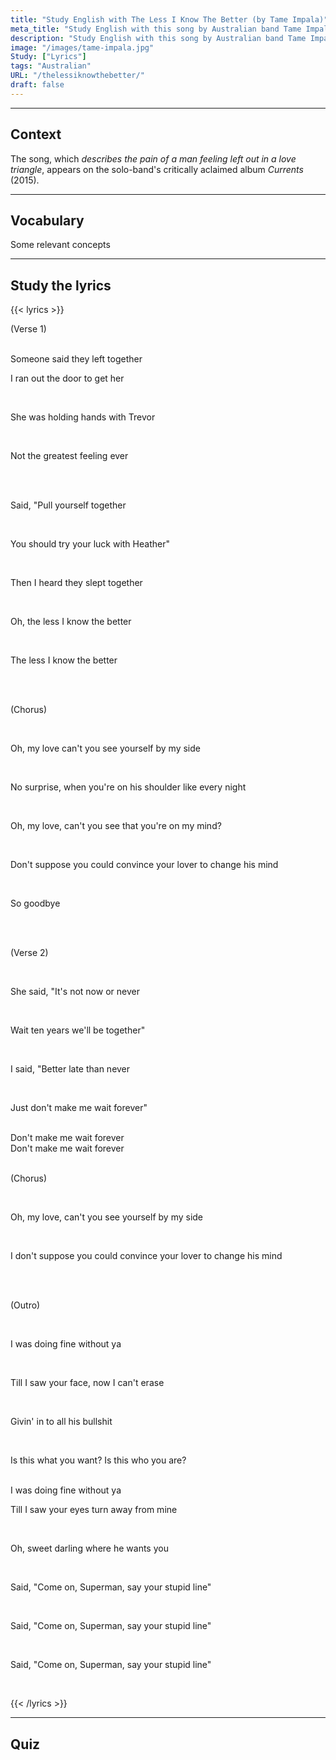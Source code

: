 ```yaml
---
title: "Study English with The Less I Know The Better (by Tame Impala)"
meta_title: "Study English with this song by Australian band Tame Impala."
description: "Study English with this song by Australian band Tame Impala."
image: "/images/tame-impala.jpg"
Study: ["Lyrics"]
tags: "Australian"
URL: "/thelessiknowthebetter/"
draft: false
---
```


<hr>

## Context

The song, which *describes the pain of a man feeling left out in a love triangle*, appears on the solo-band's critically aclaimed album *Currents* (2015).

<hr>

## Vocabulary

Some relevant concepts

<hr>

## Study the lyrics

{{< lyrics >}}

<a data-bs-title="<img src='/spanish.jpg'> Coro" data-bs-content="<img src='/productivity.jpg'> ENGLISH " tabindex="0" data-bs-html="true" class="marginalia" role="button" data-bs-placement="bottom" data-bs-toggle="popover" data-bs-trigger="focus">(Verse 1)</a>

<br>
<a data-bs-title="<img src='/spanish.jpg'> alguien dijo" data-bs-content="<i>someone = alguien<br>said = dijo<br><br></i><b>Study:</b><br>indefinite pronouns (<i>someone</i>)<br>simple past (<i>said</i>)" tabindex="0" data-bs-html="true" class="marginalia" role="button" data-bs-placement="bottom" data-bs-toggle="popover" data-bs-trigger="focus">Someone said</a>
<a data-bs-title="<img src='/spanish.jpg'> ellos abandonaron" data-bs-content="<i>they = ellos<br>left = abandonaron/dejaron/partieron<br><br></i><b>Study:</b><br>personal pronouns (<i>they</i>)<br><a href='/simple-present' target='_blank' rel='noopener noreferrer'>simple past</a> (<i>left</i>)<br>ommited conjunction" tabindex="0" data-bs-html="true" class="marginalia" role="button" data-bs-placement="bottom" data-bs-toggle="popover" data-bs-trigger="focus">they left</a>
<a data-bs-title="<img src='/spanish.jpg'> juntos" data-bs-content="CONTENT" tabindex="0" data-bs-html="true" class="marginalia" role="button" data-bs-placement="bottom" data-bs-toggle="popover" data-bs-trigger="focus">together</a>

<br>

<a data-bs-title="<img src='/spanish.jpg'> yo salí corriendo por la puerta" data-bs-content="<i>I = yo<br>ran out = salí corriento<br>the door = la puerta<br><br></i><b>Study:</b><br>personal pronouns (<i>I</i>)<br>simple past (<i>ran</i>)<br>phrasal verbs (<i>ran out</i>)<br>articles (<i>the</i>)" tabindex="0" data-bs-html="true" class="marginalia" role="button" data-bs-placement="bottom" data-bs-toggle="popover" data-bs-trigger="focus">I ran out the door</a>
<a data-bs-title="<img src='/spanish.jpg'> para alcanzarla" data-bs-content="to = para<br>get her = alcanzarla<br><br></i><b>Study:</b><br>infinitive verbs (<i>to</i>)<br>polysemous words (<i>get</i>)<br>object pronouns (<i>her</i>)" tabindex="0" data-bs-html="true" class="marginalia" role="button" data-bs-placement="bottom" data-bs-toggle="popover" data-bs-trigger="focus">to get her</a>

<br>

<a data-bs-title="<img src='/spanish.jpg'> Ella estaba tomada de la mano" data-bs-content="<i>She = ella<br>was = estaba<br>holding hands = tomándose de la mano<br><br></i><b>Study:</b><br>Personal Pronouns (<i>She</i>)<br>Past continuous (<i>was holding hands</i>)" tabindex="0" data-bs-html="true" class="marginalia" role="button" data-bs-placement="bottom" data-bs-toggle="popover" data-bs-trigger="focus">She was holding hands</a>
<a data-bs-title="<img src='/spanish.jpg'> con Trevor" data-bs-content="CONTENT" tabindex="0" data-bs-html="true" class="marginalia" role="button" data-bs-placement="bottom" data-bs-toggle="popover" data-bs-trigger="focus">with Trevor</a>

<br>

<a data-bs-title="<img src='/spanish.jpg'> No el mejor sentimiento" data-bs-content="CONTENT" tabindex="0" data-bs-html="true" class="marginalia" role="button" data-bs-placement="bottom" data-bs-toggle="popover" data-bs-trigger="focus">Not the greatest feeling ever</a>

<br><br>

<a data-bs-title="<img src='/spanish.jpg'> Me dije" data-bs-content="CONTENT" tabindex="0" data-bs-html="true" class="marginalia" role="button" data-bs-placement="bottom" data-bs-toggle="popover" data-bs-trigger="focus">Said,</a>
"<a data-bs-title="<img src='/spanish.jpg'> Contrólate" data-bs-content="CONTENT" tabindex="0" data-bs-html="true" class="marginalia" role="button" data-bs-placement="bottom" data-bs-toggle="popover" data-bs-trigger="focus">Pull yourself together</a>

<br>

<a data-bs-title="<img src='/spanish.jpg'> Tú deberías" data-bs-content="CONTENT" tabindex="0" data-bs-html="true" class="marginalia" role="button" data-bs-placement="bottom" data-bs-toggle="popover" data-bs-trigger="focus">You should</a>
<a data-bs-title="<img src='/spanish.jpg'> probar suerte" data-bs-content="CONTENT" tabindex="0" data-bs-html="true" class="marginalia" role="button" data-bs-placement="bottom" data-bs-toggle="popover" data-bs-trigger="focus">try your luck</a>
<a data-bs-title="<img src='/spanish.jpg'> con Heather" data-bs-content="CONTENT" tabindex="0" data-bs-html="true" class="marginalia" role="button" data-bs-placement="bottom" data-bs-toggle="popover" data-bs-trigger="focus">with Heather</a>"

<br>

<a data-bs-title="<img src='/spanish.jpg'> Luego" data-bs-content="CONTENT" tabindex="0" data-bs-html="true" class="marginalia" role="button" data-bs-placement="bottom" data-bs-toggle="popover" data-bs-trigger="focus">Then</a>
<a data-bs-title="<img src='/spanish.jpg'> Escuché" data-bs-content="CONTENT" tabindex="0" data-bs-html="true" class="marginalia" role="button" data-bs-placement="bottom" data-bs-toggle="popover" data-bs-trigger="focus">I heard</a>
<a data-bs-title="<img src='/spanish.jpg'> se acostaron" data-bs-content="CONTENT" tabindex="0" data-bs-html="true" class="marginalia" role="button" data-bs-placement="bottom" data-bs-toggle="popover" data-bs-trigger="focus">they slept</a>
<a data-bs-title="<img src='/spanish.jpg'> juntos" data-bs-content="CONTENT" tabindex="0" data-bs-html="true" class="marginalia" role="button" data-bs-placement="bottom" data-bs-toggle="popover" data-bs-trigger="focus">together</a>

<br>

Oh, 
<a data-bs-title="<img src='/spanish.jpg'> Cuantó menos sepa, mejor" data-bs-content="CONTENT" tabindex="0" data-bs-html="true" class="marginalia" role="button" data-bs-placement="bottom" data-bs-toggle="popover" data-bs-trigger="focus">the less I know the better</a>

<br>

The less I know the better

<br><br>

<a data-bs-title="<img src='/spanish.jpg'> Coro" data-bs-content="CONTENT" tabindex="0" data-bs-html="true" class="marginalia" role="button" data-bs-placement="bottom" data-bs-toggle="popover" data-bs-trigger="focus">(Chorus)</a>

<br>

Oh, 
<a data-bs-title="<img src='/spanish.jpg'> mi amor" data-bs-content="CONTENT" tabindex="0" data-bs-html="true" class="marginalia" role="button" data-bs-placement="bottom" data-bs-toggle="popover" data-bs-trigger="focus">my love</a>
<a data-bs-title="<img src='/spanish.jpg'> no puedes verte" data-bs-content="CONTENT" tabindex="0" data-bs-html="true" class="marginalia" role="button" data-bs-placement="bottom" data-bs-toggle="popover" data-bs-trigger="focus">can't you see yourself</a>
<a data-bs-title="<img src='/spanish.jpg'> a mi lado" data-bs-content="CONTENT" tabindex="0" data-bs-html="true" class="marginalia" role="button" data-bs-placement="bottom" data-bs-toggle="popover" data-bs-trigger="focus">by my side</a>

<br>

<a data-bs-title="<img src='/spanish.jpg'> no es una sorpresa" data-bs-content="CONTENT" tabindex="0" data-bs-html="true" class="marginalia" role="button" data-bs-placement="bottom" data-bs-toggle="popover" data-bs-trigger="focus">No surprise</a>,
<a data-bs-title="<img src='/spanish.jpg'> cuando" data-bs-content="CONTENT" tabindex="0" data-bs-html="true" class="marginalia" role="button" data-bs-placement="bottom" data-bs-toggle="popover" data-bs-trigger="focus">when</a>
<a data-bs-title="<img src='/spanish.jpg'> tú estás" data-bs-content="CONTENT" tabindex="0" data-bs-html="true" class="marginalia" role="button" data-bs-placement="bottom" data-bs-toggle="popover" data-bs-trigger="focus">you're</a>
<a data-bs-title="<img src='/spanish.jpg'> en su hombro" data-bs-content="CONTENT" tabindex="0" data-bs-html="true" class="marginalia" role="button" data-bs-placement="bottom" data-bs-toggle="popover" data-bs-trigger="focus">on his shoulder</a>
<a data-bs-title="<img src='/spanish.jpg'> como" data-bs-content="CONTENT" tabindex="0" data-bs-html="true" class="marginalia" role="button" data-bs-placement="bottom" data-bs-toggle="popover" data-bs-trigger="focus">like</a>
<a data-bs-title="<img src='/spanish.jpg'> todas las noches" data-bs-content="CONTENT" tabindex="0" data-bs-html="true" class="marginalia" role="button" data-bs-placement="bottom" data-bs-toggle="popover" data-bs-trigger="focus">every night</a>

<br>

Oh, my love,
<a data-bs-title="<img src='/spanish.jpg'> no puedes ver" data-bs-content="CONTENT" tabindex="0" data-bs-html="true" class="marginalia" role="button" data-bs-placement="bottom" data-bs-toggle="popover" data-bs-trigger="focus">can't you see</a>
<a data-bs-title="<img src='/spanish.jpg'> que estás en mi mente" data-bs-content="CONTENT" tabindex="0" data-bs-html="true" class="marginalia" role="button" data-bs-placement="bottom" data-bs-toggle="popover" data-bs-trigger="focus">that you're on my mind?</a>

<br>

<a data-bs-title="<img src='/spanish.jpg'> No supongo" data-bs-content="CONTENT" tabindex="0" data-bs-html="true" class="marginalia" role="button" data-bs-placement="bottom" data-bs-toggle="popover" data-bs-trigger="focus">Don't suppose</a>
<a data-bs-title="<img src='/spanish.jpg'> podrías convencer a tu amante" data-bs-content="CONTENT" tabindex="0" data-bs-html="true" class="marginalia" role="button" data-bs-placement="bottom" data-bs-toggle="popover" data-bs-trigger="focus">you could convince your lover</a>
<a data-bs-title="<img src='/spanish.jpg'> que cambie de opinión" data-bs-content="CONTENT" tabindex="0" data-bs-html="true" class="marginalia" role="button" data-bs-placement="bottom" data-bs-toggle="popover" data-bs-trigger="focus">to change his mind</a>

<br>

<a data-bs-title="<img src='/spanish.jpg'> Así que adiós" data-bs-content="CONTENT" tabindex="0" data-bs-html="true" class="marginalia" role="button" data-bs-placement="bottom" data-bs-toggle="popover" data-bs-trigger="focus">So goodbye</a>

<br><br>

(Verse 2)

<br>

<a data-bs-title="<img src='/spanish.jpg'> Ella dijo" data-bs-content="CONTENT" tabindex="0" data-bs-html="true" class="marginalia" role="button" data-bs-placement="bottom" data-bs-toggle="popover" data-bs-trigger="focus">She said</a>,
"<a data-bs-title="<img src='/spanish.jpg'> no es ahora o nunca" data-bs-content="CONTENT" tabindex="0" data-bs-html="true" class="marginalia" role="button" data-bs-placement="bottom" data-bs-toggle="popover" data-bs-trigger="focus">It's not now or never</a>

<br>

<a data-bs-title="<img src='/spanish.jpg'> Espera 10 años" data-bs-content="CONTENT" tabindex="0" data-bs-html="true" class="marginalia" role="button" data-bs-placement="bottom" data-bs-toggle="popover" data-bs-trigger="focus">Wait ten years</a>
<a data-bs-title="<img src='/spanish.jpg'> estaremos juntos" data-bs-content="CONTENT" tabindex="0" data-bs-html="true" class="marginalia" role="button" data-bs-placement="bottom" data-bs-toggle="popover" data-bs-trigger="focus">we'll be together</a>"

<br>

<a data-bs-title="<img src='/spanish.jpg'> Yo dije" data-bs-content="CONTENT" tabindex="0" data-bs-html="true" class="marginalia" role="button" data-bs-placement="bottom" data-bs-toggle="popover" data-bs-trigger="focus">I said</a>,
"<a data-bs-title="<img src='/spanish.jpg'> más vale tarde que junca" data-bs-content="CONTENT" tabindex="0" data-bs-html="true" class="marginalia" role="button" data-bs-placement="bottom" data-bs-toggle="popover" data-bs-trigger="focus">Better late than never</a>

<br>

<a data-bs-title="<img src='/spanish.jpg'> Solo" data-bs-content="CONTENT" tabindex="0" data-bs-html="true" class="marginalia" role="button" data-bs-placement="bottom" data-bs-toggle="popover" data-bs-trigger="focus">Just</a>
<a data-bs-title="<img src='/spanish.jpg'> no me hagas esperar" data-bs-content="CONTENT" tabindex="0" data-bs-html="true" class="marginalia" role="button" data-bs-placement="bottom" data-bs-toggle="popover" data-bs-trigger="focus">don't make me wait</a>
<a data-bs-title="<img src='/spanish.jpg'> para siempre" data-bs-content="CONTENT" tabindex="0" data-bs-html="true" class="marginalia" role="button" data-bs-placement="bottom" data-bs-toggle="popover" data-bs-trigger="focus">forever</a>"

<br>
Don't make me wait forever
<br>
Don't make me wait forever
<br><br>

<a data-bs-title="<img src='/spanish.jpg'> Coro" data-bs-content="CONTENT" tabindex="0" data-bs-html="true" class="marginalia" role="button" data-bs-placement="bottom" data-bs-toggle="popover" data-bs-trigger="focus">(Chorus)</a>

<br>

Oh, 
<a data-bs-title="<img src='/spanish.jpg'> mi amor" data-bs-content="CONTENT" tabindex="0" data-bs-html="true" class="marginalia" role="button" data-bs-placement="bottom" data-bs-toggle="popover" data-bs-trigger="focus">my love</a>,
<a data-bs-title="<img src='/spanish.jpg'> no puedes verte" data-bs-content="CONTENT" tabindex="0" data-bs-html="true" class="marginalia" role="button" data-bs-placement="bottom" data-bs-toggle="popover" data-bs-trigger="focus">can't you see yourself</a>
<a data-bs-title="<img src='/spanish.jpg'> a mi lado" data-bs-content="CONTENT" tabindex="0" data-bs-html="true" class="marginalia" role="button" data-bs-placement="bottom" data-bs-toggle="popover" data-bs-trigger="focus">by my side</a>

<br>

<a data-bs-title="<img src='/spanish.jpg'> No supongo" data-bs-content="CONTENT" tabindex="0" data-bs-html="true" class="marginalia" role="button" data-bs-placement="bottom" data-bs-toggle="popover" data-bs-trigger="focus">I don't suppose</a>
<a data-bs-title="<img src='/spanish.jpg'> podrías convencer a tu amante" data-bs-content="CONTENT" tabindex="0" data-bs-html="true" class="marginalia" role="button" data-bs-placement="bottom" data-bs-toggle="popover" data-bs-trigger="focus">you could convince your lover</a>
<a data-bs-title="<img src='/spanish.jpg'> que cambie de opinión" data-bs-content="CONTENT" tabindex="0" data-bs-html="true" class="marginalia" role="button" data-bs-placement="bottom" data-bs-toggle="popover" data-bs-trigger="focus">to change his mind</a>

<br><br>

(Outro)

<br>

<a data-bs-title="<img src='/spanish.jpg'> Me iba bien" data-bs-content="CONTENT" tabindex="0" data-bs-html="true" class="marginalia" role="button" data-bs-placement="bottom" data-bs-toggle="popover" data-bs-trigger="focus">I was doing fine</a>
<a data-bs-title="<img src='/spanish.jpg'> sin ti" data-bs-content="CONTENT" tabindex="0" data-bs-html="true" class="marginalia" role="button" data-bs-placement="bottom" data-bs-toggle="popover" data-bs-trigger="focus">without ya</a>

<br>

<a data-bs-title="<img src='/spanish.jpg'> Hasta que vi" data-bs-content="CONTENT" tabindex="0" data-bs-html="true" class="marginalia" role="button" data-bs-placement="bottom" data-bs-toggle="popover" data-bs-trigger="focus">Till I saw</a>
<a data-bs-title="<img src='/spanish.jpg'> tu cara" data-bs-content="CONTENT" tabindex="0" data-bs-html="true" class="marginalia" role="button" data-bs-placement="bottom" data-bs-toggle="popover" data-bs-trigger="focus">your face</a>,
<a data-bs-title="<img src='/spanish.jpg'> ahora" data-bs-content="CONTENT" tabindex="0" data-bs-html="true" class="marginalia" role="button" data-bs-placement="bottom" data-bs-toggle="popover" data-bs-trigger="focus">now</a>
<a data-bs-title="<img src='/spanish.jpg'> no la puedo borrar" data-bs-content="CONTENT" tabindex="0" data-bs-html="true" class="marginalia" role="button" data-bs-placement="bottom" data-bs-toggle="popover" data-bs-trigger="focus">I can't erase</a>

<br>

<a data-bs-title="<img src='/spanish.jpg'> Cediendo" data-bs-content="CONTENT" tabindex="0" data-bs-html="true" class="marginalia" role="button" data-bs-placement="bottom" data-bs-toggle="popover" data-bs-trigger="focus">Givin' in</a>
<a data-bs-title="<img src='/spanish.jpg'> a toda su mierda" data-bs-content="CONTENT" tabindex="0" data-bs-html="true" class="marginalia" role="button" data-bs-placement="bottom" data-bs-toggle="popover" data-bs-trigger="focus">to all his bullshit</a>

<br>

<a data-bs-title="<img src='/spanish.jpg'> es esto" data-bs-content="CONTENT" tabindex="0" data-bs-html="true" class="marginalia" role="button" data-bs-placement="bottom" data-bs-toggle="popover" data-bs-trigger="focus">Is this</a>
<a data-bs-title="<img src='/spanish.jpg'> lo que quieres?" data-bs-content="CONTENT" tabindex="0" data-bs-html="true" class="marginalia" role="button" data-bs-placement="bottom" data-bs-toggle="popover" data-bs-trigger="focus">what you want?</a>
Is this
<a data-bs-title="<img src='/spanish.jpg'> lo que eres?" data-bs-content="CONTENT" tabindex="0" data-bs-html="true" class="marginalia" role="button" data-bs-placement="bottom" data-bs-toggle="popover" data-bs-trigger="focus">who you are?</a>

<br>
I was doing fine without ya
<br>

Till I saw
<a data-bs-title="<img src='/spanish.jpg'> tus ojos alejarte de los míos" data-bs-content="CONTENT" tabindex="0" data-bs-html="true" class="marginalia" role="button" data-bs-placement="bottom" data-bs-toggle="popover" data-bs-trigger="focus">your eyes turn away</a>
<a data-bs-title="<img src='/spanish.jpg'> de los míos" data-bs-content="CONTENT" tabindex="0" data-bs-html="true" class="marginalia" role="button" data-bs-placement="bottom" data-bs-toggle="popover" data-bs-trigger="focus">from mine</a>

<br>

Oh,
<a data-bs-title="<img src='/spanish.jpg'> cariño" data-bs-content="CONTENT" tabindex="0" data-bs-html="true" class="marginalia" role="button" data-bs-placement="bottom" data-bs-toggle="popover" data-bs-trigger="focus">sweet darling</a>
<a data-bs-title="<img src='/spanish.jpg'> dónde te quiere" data-bs-content="CONTENT" tabindex="0" data-bs-html="true" class="marginalia" role="button" data-bs-placement="bottom" data-bs-toggle="popover" data-bs-trigger="focus">where he wants you</a>

<br>

Said, 
"<a data-bs-title="<img src='/spanish.jpg'> vamos" data-bs-content="CONTENT" tabindex="0" data-bs-html="true" class="marginalia" role="button" data-bs-placement="bottom" data-bs-toggle="popover" data-bs-trigger="focus">Come on,</a>
Superman,
<a data-bs-title="<img src='/spanish.jpg'> dí tu estúpida línea" data-bs-content="CONTENT" tabindex="0" data-bs-html="true" class="marginalia" role="button" data-bs-placement="bottom" data-bs-toggle="popover" data-bs-trigger="focus">say your stupid line</a>"

<br>

Said, "Come on, Superman, say your stupid line"

<br>

Said, "Come on, Superman, say your stupid line"

<br>

{{< /lyrics >}}






<hr>


## Quiz